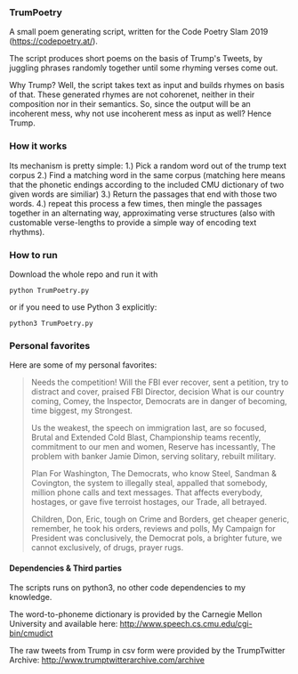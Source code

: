 

### TrumPoetry

A small poem generating script, written for the Code Poetry Slam 2019 (https://codepoetry.at/).

The script produces short poems on the basis of Trump's Tweets, by juggling phrases randomly together until some rhyming verses come out.

Why Trump? Well, the script takes text as input and builds rhymes on basis of that. These generated rhymes are not cohorenet, neither in their composition nor in their semantics. So, since the output will be an incoherent mess, why not use incoherent mess as input as well? Hence Trump.


### How it works

Its mechanism is pretty simple: 
1.) Pick a random word out of the trump text corpus
2.) Find a matching word in the same corpus (matching here means that the phonetic endings according to the included CMU dictionary of two given words are similiar)
3.) Return the passages that end with those two words.
4.) repeat this process a few times, then mingle the passages together in an alternating way, approximating verse structures (also with customable verse-lengths to provide a simple way of encoding text rhythms).


### How to run

Download the whole repo and run it with
```
python TrumPoetry.py
```
or if you need to use Python 3 explicitly:
```
python3 TrumPoetry.py
```


### Personal favorites

Here are some of my personal favorites:

> Needs the competition!
> Will the FBI ever recover,
> sent a petition,
> try to distract and cover,
> praised FBI Director,
> decision What is our country coming,
> Comey, the Inspector,
> Democrats are in danger of becoming,
> time biggest,
> my Strongest.
> 
> Us the weakest,
> the speech on immigration last,
> are so focused,
> Brutal and Extended Cold Blast,
> Championship teams recently,
> commitment to our men and women,
> Reserve has incessantly,
> The problem with banker Jamie Dimon,
> serving solitary,
> rebuilt military.	
> 
> Plan For Washington,
> The Democrats, who know Steel,
> Sandman & Covington,
> the system to illegally steal,
> appalled that somebody,
> million phone calls and text messages.
> That affects everybody,
> hostages, or gave five terroist hostages,
> our Trade,
> all betrayed.
> 
> Children, Don, Eric,
> tough on Crime and Borders,
> get cheaper generic,
> remember, he took his orders,
> reviews and polls,
> My Campaign for President was conclusively,
> the Democrat pols,
> a brighter future, we cannot exclusively,
> of drugs,
> prayer rugs.



#### Dependencies & Third parties

The scripts runs on python3, no other code dependencies to my knowledge.

The word-to-phoneme dictionary is provided by the Carnegie Mellon University and available here:
http://www.speech.cs.cmu.edu/cgi-bin/cmudict

The raw tweets from Trump in csv form were provided by the TrumpTwitter Archive:
http://www.trumptwitterarchive.com/archive
